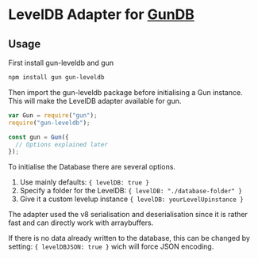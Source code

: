 # LevelDB Adapter for [GunDB](https://gun.eco)

## Usage

First install gun-leveldb and gun

```bash
npm install gun gun-leveldb
```

Then import the gun-leveldb package before initialising a Gun instance. This will make the LevelDB adapter available for gun.

```javascript
var Gun = require("gun");
require("gun-leveldb");

const gun = Gun({
  // Options explained later
});
```

To initialise the Database there are several options.

1. Use mainly defaults: `{ levelDB: true }`
2. Specify a folder for the LevelDB: `{ levelDB: "./database-folder" }`
3. Give it a custom levelup instance `{ levelDB: yourLevelUpinstance }`

The adapter used the v8 serialisation and deserialisation since it is rather fast and can directly work with arraybuffers.

If there is no data already written to the database, this can be changed by setting: `{ levelDBJSON: true }` wich will force JSON encoding.
